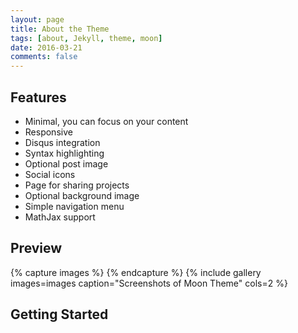 ```yaml
---
layout: page
title: About the Theme
tags: [about, Jekyll, theme, moon]
date: 2016-03-21
comments: false
---
```

    

## Features
* Minimal, you can focus on your content
* Responsive
* Disqus integration
* Syntax highlighting
* Optional post image
* Social icons
* Page for sharing projects
* Optional background image
* Simple navigation menu
* MathJax support

## Preview

{% capture images %}
{% endcapture %}
{% include gallery images=images caption="Screenshots of Moon Theme" cols=2 %}


## Getting Started
